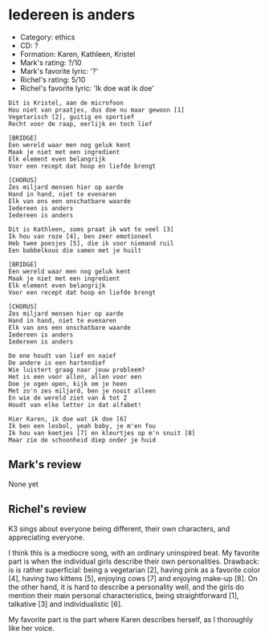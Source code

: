 # Iedereen is anders

 * Category: ethics
 * CD: ?
 * Formation: Karen, Kathleen, Kristel
 * Mark's rating: ?/10
 * Mark's favorite lyric: '?'
 * Richel's rating: 5/10
 * Richel's favorite lyric: 'Ik doe wat ik doe' 

```
Dit is Kristel, aan de microfoon
Hou niet van praatjes, dus doe nu maar gewoon [1]
Vegetarisch [2], guitig en sportief
Recht voor de raap, eerlijk en toch lief

[BRIDGE]
Een wereld waar men nog geluk kent
Maak je niet met een ingredient
Elk element even belangrijk
Voor een recept dat hoop en liefde brengt

[CHORUS]
Zes miljard mensen hier op aarde
Hand in hand, niet te evenaren
Elk van ons een onschatbare waarde
Iedereen is anders
Iedereen is anders

Dit is Kathleen, soms praat ik wat te veel [3]
Ik hou van roze [4], ben zeer emotioneel
Heb twee poesjes [5], die ik voor niemand ruil
Een babbelkous die samen met je huilt

[BRIDGE]
Een wereld waar men nog geluk kent
Maak je niet met een ingredient
Elk element even belangrijk
Voor een recept dat hoop en liefde brengt

[CHORUS]
Zes miljard mensen hier op aarde
Hand in hand, niet te evenaren
Elk van ons een onschatbare waarde
Iedereen is anders
Iedereen is anders

De ene houdt van lief en naief
De andere is een hartendief
Wie luistert graag naar jouw probleem?
Het is een voor allen, allen voor een
Doe je ogen open, kijk om je heen
Met zo'n zes miljard, ben je nooit alleen
En wie de wereld ziet van A tot Z
Houdt van elke letter in dat alfabet!

Hier Karen, ik doe wat ik doe [6]
Ik ben een losbol, yeah baby, je m'en fou
Ik hou van koetjes [7] en kleurtjes op m'n snuit [8]
Maar zie de schoonheid diep onder je huid
```

## Mark's review

None yet

## Richel's review

K3 sings about everyone being different, their own characters, and appreciating everyone. 

I think this is a mediocre song, with an ordinary uninspired beat. My favorite part is when the individual
girls describe their own personalities. Drawback: is is rather superficial: being a vegetarian [2],
having pink as a favorite color [4], having two kittens [5], enjoying cows [7] and enjoying make-up [8].
On the other hand, it is hard to describe a personality well, and the girls do mention their main
personal characteristics, being straightforward [1], talkative [3] and individualistic [6].

My favorite part is the part where Karen describes herself, as I thoroughly like her voice.